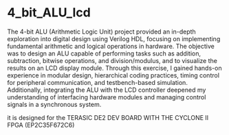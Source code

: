# 4_bit_ALU_lcd
The 4-bit ALU (Arithmetic Logic Unit) project provided an in-depth exploration into digital design using Verilog HDL, focusing on implementing fundamental arithmetic and logical operations in hardware. 
The objective was to design an ALU capable of performing tasks such as addition, subtraction, bitwise operations, and division/modulus, and to visualize the results on an LCD display module. Through this exercise, I gained hands-on experience in modular design, hierarchical coding practices, timing control for peripheral communication, and testbench-based simulation. Additionally, integrating the ALU with the LCD controller deepened my understanding of interfacing hardware modules and managing control signals in a synchronous system.

it is designed for the TERASIC DE2 DEV BOARD WITH THE CYCLONE II FPGA (EP2C35F672C6)
